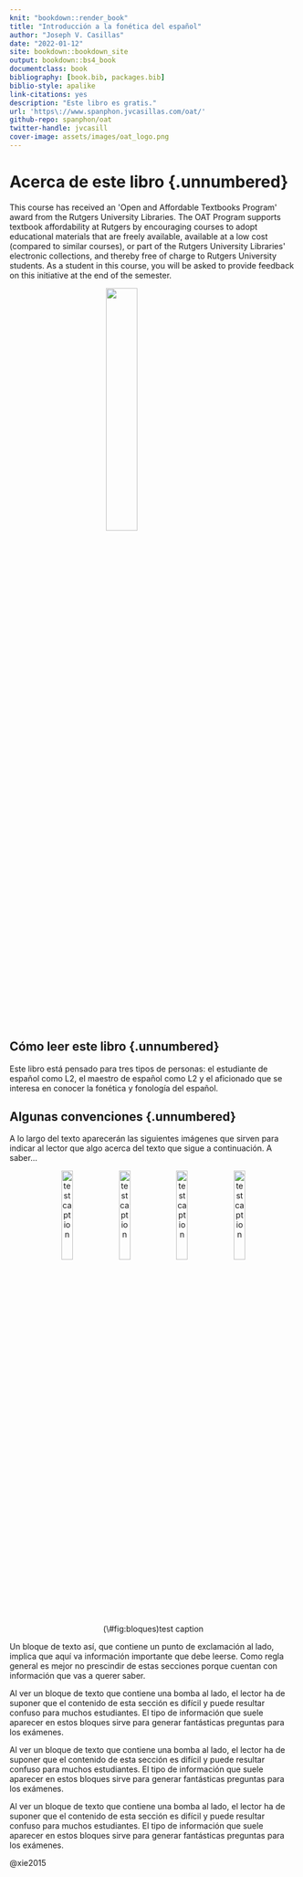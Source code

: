 ```yaml
--- 
knit: "bookdown::render_book"
title: "Introducción a la fonética del español"
author: "Joseph V. Casillas"
date: "2022-01-12"
site: bookdown::bookdown_site
output: bookdown::bs4_book
documentclass: book
bibliography: [book.bib, packages.bib]
biblio-style: apalike
link-citations: yes
description: "Este libro es gratis."
url: 'https\://www.spanphon.jvcasillas.com/oat/'
github-repo: spanphon/oat
twitter-handle: jvcasill
cover-image: assets/images/oat_logo.png
---
```


# Acerca de este libro {.unnumbered}

This course has received an 'Open and Affordable Textbooks Program' award from 
the Rutgers University Libraries. 
The OAT Program supports textbook affordability at Rutgers by encouraging 
courses to adopt educational materials that are freely available, available at 
a low cost (compared to similar courses), or part of the Rutgers University 
Libraries' electronic collections, and thereby free of charge to Rutgers 
University students. 
As a student in this course, you will be asked to provide feedback on this 
initiative at the end of the semester.

<img src="/Users/casillas/academia/teaching/rutgers/spanphon/oat/assets/images/oat_logo.png" width="33%" style="display: block; margin: auto;" />

## Cómo leer este libro {.unnumbered}

Este libro está pensado para tres tipos de personas: el estudiante de español 
como L2, el maestro de español como L2 y el aficionado que se interesa en 
conocer la fonética y fonología del español. 

## Algunas convenciones {.unnumbered}

A lo largo del texto aparecerán las siguientes imágenes que sirven para indicar 
al lector que algo acerca del texto que sigue a continuación. 
A saber...


<div class="figure" style="text-align: center">
<img src="/Users/casillas/academia/teaching/rutgers/spanphon/oat/assets/images/bomb.png" alt="test caption" width="20%" /><img src="/Users/casillas/academia/teaching/rutgers/spanphon/oat/assets/images/ojo.png" alt="test caption" width="20%" /><img src="/Users/casillas/academia/teaching/rutgers/spanphon/oat/assets/images/exercise.png" alt="test caption" width="20%" /><img src="/Users/casillas/academia/teaching/rutgers/spanphon/oat/assets/images/teach.png" alt="test caption" width="20%" />
<p class="caption">(\#fig:bloques)test caption</p>
</div>




<div class="rmdojo">
<p>Un bloque de texto así, que contiene un punto de exclamación al lado, implica que aquí va información importante que debe leerse. Como regla general es mejor no prescindir de estas secciones porque cuentan con información que vas a querer saber.</p>
</div>

<div class="rmdbomb">
<p>Al ver un bloque de texto que contiene una bomba al lado, el lector ha de suponer que el contenido de esta sección es difícil y puede resultar confuso para muchos estudiantes. El tipo de información que suele aparecer en estos bloques sirve para generar fantásticas preguntas para los exámenes.</p>
</div>

<div class="rmdexercise">
<p>Al ver un bloque de texto que contiene una bomba al lado, el lector ha de suponer que el contenido de esta sección es difícil y puede resultar confuso para muchos estudiantes. El tipo de información que suele aparecer en estos bloques sirve para generar fantásticas preguntas para los exámenes.</p>
</div>


<div class="rmdteach">
<p>Al ver un bloque de texto que contiene una bomba al lado, el lector ha de suponer que el contenido de esta sección es difícil y puede resultar confuso para muchos estudiantes. El tipo de información que suele aparecer en estos bloques sirve para generar fantásticas preguntas para los exámenes.</p>
</div>


@xie2015
